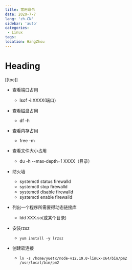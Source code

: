```yaml
---
title: 常用命令
date: 2020-7-7
lang: 'zh-CN'
sidebar: 'auto'
categories:
 - Linux
tags: 
location: HangZhou
---
```


# Heading
[[toc]]

- 查看端口占用
  - lsof -i:XXXX(端口)

- 查看磁盘占用
  - df -h
  
- 查看内存占用
  - free -m
  
- 查看文件大小占用
  - du -h --max-depth=1 XXXX（目录）

- 防火墙
  - systemctl status firewalld
  - systemctl stop firewalld
  - systemctl disable firewalld
  - systemctl enable firewalld

- 列出一个程序所需要得动态链接库
  - ldd XXX.so(或某个目录)

- 安装rzsz
  - `yum install -y lrzsz`

- 创建软连接
  - `ln -s /home/yuetx/node-v12.19.0-linux-x64/bin/pm2 /usr/local/bin/pm2`
